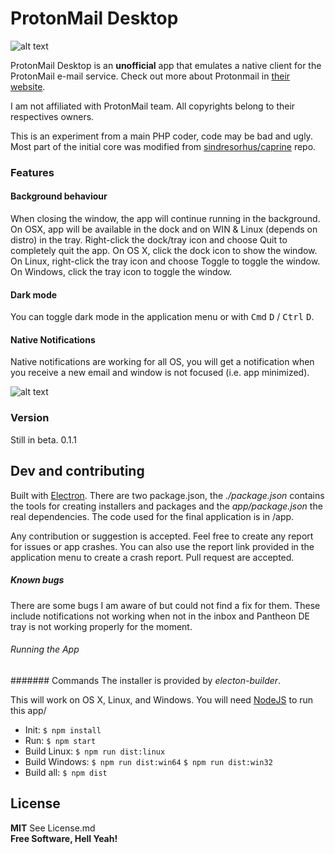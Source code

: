 ProtonMail Desktop
======
![alt text](https://raw.githubusercontent.com/BeatPlus/Protonmail/master/media/windows-screenshot.png "Protonmail Desktop on Windows 10")

ProtonMail Desktop is an **unofficial** app that emulates a native client for the ProtonMail e-mail service. Check out more about Protonmail in [their website](https://protonmail.com).

I am not affiliated with ProtonMail team. All copyrights belong to their respectives owners.

This is an experiment from a main PHP coder, code may be bad and ugly. Most part of the initial core was modified from [sindresorhus/caprine](https://github.com/sindresorhus/caprine) repo.

### Features

#### Background behaviour
When closing the window, the app will continue running in the background. On OSX, app will be available in the dock and on WIN & Linux (depends on distro) in the tray. Right-click the dock/tray icon and choose Quit to completely quit the app. On OS X, click the dock icon to show the window. On Linux, right-click the tray icon and choose Toggle to toggle the window. On Windows, click the tray icon to toggle the window.

#### Dark mode
You can toggle dark mode in the application menu or with <kbd>Cmd</kbd> <kbd>D</kbd> / <kbd>Ctrl</kbd> <kbd>D</kbd>.

#### Native Notifications
Native notifications are working for all OS, you will get a notification when you receive a new email and window is not focused (i.e. app minimized).

![alt text](https://raw.githubusercontent.com/BeatPlus/Protonmail/master/media/win-notification.png "Notifications on Windows 10")

### Version

Still in beta. 0.1.1

## Dev and contributing

Built with [Electron](http://electron.atom.io). There are two package.json, the *./package.json* contains the tools for creating installers and packages and the *app/package.json* the real dependencies. The code used for the final application is in /app.

Any contribution or suggestion is accepted. Feel free to create any report for issues or app crashes. You can also use the report link provided in the application menu to create a crash report.
Pull request are accepted.

##### Known bugs
There are some bugs I am aware of but could not find a fix for them. These include notifications not working when not in the inbox and Pantheon DE tray is not working properly for the moment.

###### Running the App

####### Commands
The installer is provided by *electon-builder*.

This will work on OS X, Linux, and Windows. You will need [NodeJS](https://nodejs.org) to run this app/
- Init: `$ npm install`
- Run: `$ npm start`
- Build Linux: `$ npm run dist:linux`
- Build Windows: `$ npm run dist:win64` `$ npm run dist:win32`
- Build all: `$ npm dist`


License
----
**MIT** See License.md  
**Free Software, Hell Yeah!**

